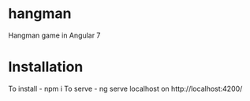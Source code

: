 # hangman
Hangman game in Angular 7

# Installation
To install - npm i
To serve - ng serve 
localhost on http://localhost:4200/

